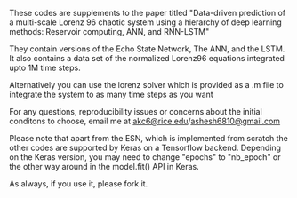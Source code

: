 These codes are supplements to the paper titled "Data-driven prediction of a multi-scale Lorenz 96 chaotic system using a hierarchy of deep learning methods: Reservoir computing, ANN, and RNN-LSTM"

They contain versions of the Echo State Network, The ANN, and the LSTM. It also contains a data set of the normalized Lorenz96 equations integrated upto 1M time steps.

Alternatively you can use the lorenz solver which is provided as a .m file to integrate the system to as many time steps as you want

For any questions, reproducibility issues or concerns about the initial conditons to choose, email me at akc6@rice.edu/ashesh6810@gmail.com


Please note that apart from the ESN, which is implemented from scratch the other codes are supported by Keras on a Tensorflow backend. Depending on the Keras version, you may need to change "epochs" to "nb_epoch" or the other way around in the model.fit() API in Keras.

As always, if you use it, please fork it.   
